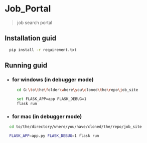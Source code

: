 # Job_Portal
  > job search portal

## Installation guid
  ```sh
    pip install -r requirement.txt
  ```

## Running guid

  - ### for windows (in debugger mode)
    ```sh
      cd G:\to\the\folder\where\you\cloned\the\repo\job_site

      set FLASK_APP=app FLASK_DEBUG=1
      flask run
    ```

  - ### for mac (in debugger mode)
  ```sh
    cd to/the/directory/where/you/have/cloned/the/repo/job_site

    FLASK_APP=app.py FLASK_DEBUG=1 flask run
  ```
